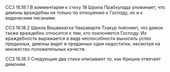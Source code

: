 ССЗ 16.18:1	В комментарии к стиху 18 Шрила Прабхупада упоминает, что демоны враждебны не только по отношению к Господу, но и к ведическим писаниям.

ССЗ 16.18:2	Шрила Вишванатха Чакраварти Тхакур поясняет, что демон также враждебно относится к тем, кто поклоняется Господу. Их враждебность выражается в виде неспособности выносить успех преданных, демоны видят в преданных одни недостатки, несмотря на множество положительных качеств.

ССЗ 16.18:3	Следующие два стиха описывают то, как Кришна отвечает демонам.